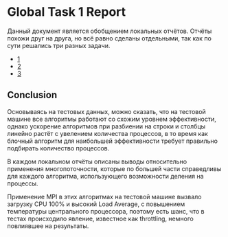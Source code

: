 # Global Task 1 Report

Данный документ является обобщением локальных отчётов. Отчёты похожи друг на друга, но всё равно сделаны отдельными, так как по сути решались три разных задачи.

- [1](./1/README.md)
- [2](./2/README.md)
- [3](./3/README.md)

## Conclusion

Основываясь на тестовых данных, можно сказать, что на тестовой машине все алгоритмы работают со схожим уровнем эффективности, однако ускорение алгоритмов при разбиении на строки и столбцы линейно растёт с увелением количества процессов, в то время как блочный алгоритм для наибольшей эффективности требует правильно подбирать количество процессов.

В каждом локальном отчёты описаны выводы относительно применения многопоточности, которые по большей части справедливы для каждого алгоритма, использующего возможности деления на процессы.

Применение MPI в этих алгоритмах на тестовой машине вызвало загрузку CPU 100% и высокий Load Average, с повышением температуры центрального процессора, поэтому есть шанс, что в тестах происходило явление, известное как throttling, немного повлиявшее на результаты.